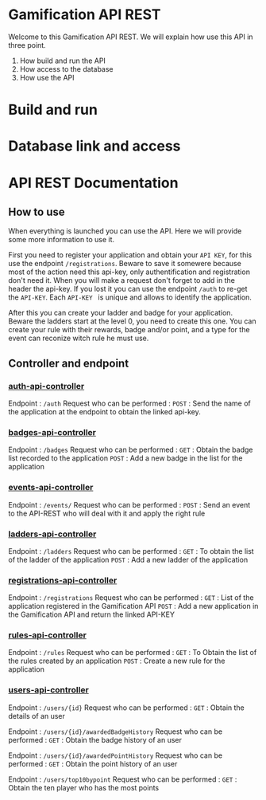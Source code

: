 
# Gamification API REST
Welcome to this Gamification API REST. We will explain how use this API in three point.
1. How build and run the API
2. How access to the database
3. How use the API


# Build and run

# Database link and access

# API REST Documentation

## How to use
When everything is launched you can use the API. Here we will provide some more information to use it.

First you need to register your application and obtain your ``API KEY``, for this use the endpoint ``/registrations``. 
Beware to save it somewere because most of the action need this api-key, only authentification and registration don't need it. When you will make a request don't forget to add in the header the api-key. If you lost it you can use the endpoint ``/auth`` to re-get the ``API-KEY``.
Each ``API-KEY `` is unique and allows to identify the application.

After this you can create your ladder and badge for your application. Beware the ladders start at the level 0, you need to create this one. You can create your rule with their rewards, badge and/or point, and a type for the event can reconize witch rule he must use.

## Controller and endpoint
### [auth-api-controller](http://localhost:8080/swagger-ui/#/auth-api-controller)
Endpoint : ``/auth``
Request who can be performed :
``POST`` : Send the name of the application at the endpoint to obtain the linked api-key.

### [badges-api-controller](http://localhost:8080/swagger-ui/#/badges-api-controller)
Endpoint : ``/badges``
Request who can be performed :
``GET`` : Obtain the badge list recorded to the application
``POST`` : Add a new badge in the list for the application

### [events-api-controller](http://localhost:8080/swagger-ui/#/events-api-controller)
Endpoint : ``/events/``
Request who can be performed :
``POST`` : Send an event to the API-REST who will deal with it and apply the right rule

### [ladders-api-controller](http://localhost:8080/swagger-ui/#/ladders-api-controller)
Endpoint : ``/ladders``
Request who can be performed :
``GET`` : To obtain the list of the ladder of the application
``POST`` : Add a new ladder of the application

### [registrations-api-controller](http://localhost:8080/swagger-ui/#/registrations-api-controller)
Endpoint : ``/registrations``
Request who can be performed :
``GET`` : List of the application registered in the Gamification API
``POST`` : Add a new application in the Gamification API and return the linked API-KEY

### [rules-api-controller](http://localhost:8080/swagger-ui/#/rules-api-controller)
Endpoint : ``/rules``
Request who can be performed :
``GET`` : To Obtain the list of the rules created by an application
``POST`` : Create a new rule for the application

### [users-api-controller](http://localhost:8080/swagger-ui/#/users-api-controller)
Endpoint : ``/users/{id}``
Request who can be performed :
``GET`` : Obtain the details of an user

Endpoint : ``/users/{id}/awardedBadgeHistory``
Request who can be performed :
``GET`` : Obtain the badge history of an user 

Endpoint : ``/users/{id}/awardedPointHistory``
Request who can be performed :
``GET`` : Obtain the point history of an user

Endpoint : ``/users/top10bypoint``
Request who can be performed :
``GET`` : Obtain the ten player who has the most points


